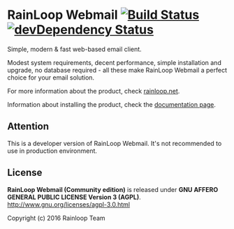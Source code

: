 RainLoop Webmail [![Build Status](https://travis-ci.org/RainLoop/rainloop-webmail.svg?branch=master)](https://travis-ci.org/RainLoop/rainloop-webmail) [![devDependency Status](https://david-dm.org/RainLoop/rainloop-webmail/dev-status.svg)](https://david-dm.org/RainLoop/rainloop-webmail?type=dev)
==================

Simple, modern &amp; fast web-based email client.

Modest system requirements, decent performance, simple installation and upgrade, no database required - all these make RainLoop Webmail a perfect choice for your email solution.

For more information about the product, check [rainloop.net](http://www.rainloop.net/).

Information about installing the product, check the [documentation page](http://www.rainloop.net/docs/installation/).

## Attention

This is a developer version of RainLoop Webmail.
It's not recommended to use in production environment.

## License

**RainLoop Webmail (Community edition)** is released under
**GNU AFFERO GENERAL PUBLIC LICENSE Version 3 (AGPL)**.
http://www.gnu.org/licenses/agpl-3.0.html

Copyright (c) 2016 Rainloop Team
